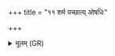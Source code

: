 +++
title = "११ शर्म यच्छात्य् ओषधिः"

+++
<details><summary>मूलम् (GR)</summary>

शर्म यच्छात्य् ओषधिः  
सह देवैर् अरुन्धती ।  
करत् पयस्वन्तं गोष्ठम्  
अयक्ष्माँ उत पूरुषान् ॥ +++(Bhatt. pūruṣāṃ (⟨ ṣān))+++
</details>